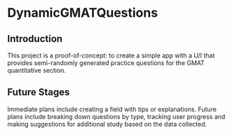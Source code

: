 # DynamicGMATQuestions

## Introduction

This project is a proof-of-concept: to create a simple app with a U/I that provides semi-randomly generated practice questions for the GMAT quantitative section.

## Future Stages
Immediate plans include creating a field with tips or explanations. 
Future plans include breaking down questions by type, tracking user progress and making suggestions for additional study based on the data collected.
